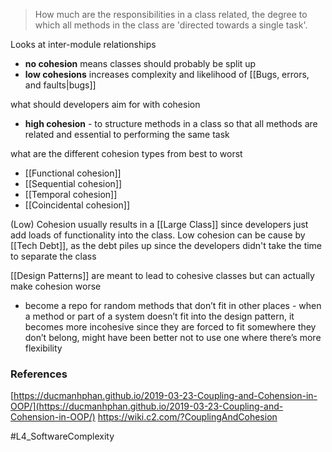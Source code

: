 > How much are the responsibilities in a class related, the degree to which all methods in the class are 'directed towards a single task'.

Looks at inter-module relationships
- **no cohesion** means classes should probably be split up
- **low cohesions** increases complexity and likelihood of [[Bugs, errors, and faults|bugs]]

what should developers aim for with cohesion
- **high cohesion** - to structure methods in a class so that all methods are related and essential to performing the same task

what are the different cohesion types from best to worst
- [[Functional cohesion]]
- [[Sequential cohesion]]
- [[Temporal cohesion]]
- [[Coincidental cohesion]]

(Low) Cohesion usually results in a [[Large Class]] since developers just add loads of functionality into the class.
Low cohesion can be cause by [[Tech Debt]], as the debt piles up since the developers didn't take the time to separate the class 

[[Design Patterns]] are meant to lead to cohesive classes but can actually make cohesion worse 
- become a repo for random methods that don’t fit in other places - when a method or part of a system doesn’t fit into the design pattern, it becomes more incohesive since they are forced to fit somewhere they don’t belong, might have been better not to use one where there’s more flexibility

### References
[https://ducmanhphan.github.io/2019-03-23-Coupling-and-Cohension-in-OOP/](https://ducmanhphan.github.io/2019-03-23-Coupling-and-Cohension-in-OOP/)
https://wiki.c2.com/?CouplingAndCohesion

#L4_SoftwareComplexity 